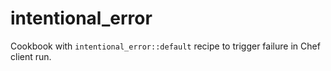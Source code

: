 # intentional_error

Cookbook with `intentional_error::default` recipe to trigger failure in Chef client run.

